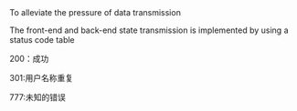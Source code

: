 ##
To alleviate the pressure of data transmission

The front-end and back-end state transmission is implemented by using a status code table

200：成功 

301:用户名称重复

777:未知的错误
##